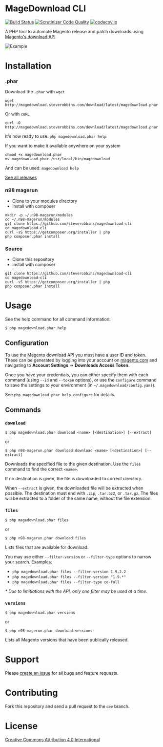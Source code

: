MageDownload CLI
===

[![Build Status](https://travis-ci.org/steverobbins/magedownload-cli.svg?branch=master)](https://travis-ci.org/steverobbins/magedownload-cli)
[![Scrutinizer Code Quality](https://scrutinizer-ci.com/g/steverobbins/magedownload-cli/badges/quality-score.png?b=master)](https://scrutinizer-ci.com/g/steverobbins/magedownload-cli/?branch=master)
[![codecov.io](https://codecov.io/github/steverobbins/magedownload-cli/coverage.svg?branch=master)](https://codecov.io/github/steverobbins/magedownload-cli?branch=master)

A PHP tool to automate Magento release and patch downloads using [Magento's download API](https://gist.github.com/piotrekkaminski/9bc45ec84028611d621e)

![Example](http://i.imgur.com/z1dcTvs.gif)

# Installation

### .phar

Download the `.phar` with `wget`

```
wget http://magedownload.steverobbins.com/download/latest/magedownload.phar
```

Or with `cURL`

```
curl -O http://magedownload.steverobbins.com/download/latest/magedownload.phar
```

It's now ready to use: `php magedownload.phar help`

If you want to make it available anywhere on your system

```
chmod +x magedownload.phar
mv magedownload.phar /usr/local/bin/magedownload
```

And can be used: `magedownload help`

[See all releases](http://magedownload.steverobbins.com/download/)

### n98 magerun

* Clone to your modules directory
* Install with composer

```
mkdir -p ~/.n98-magerun/modules
cd ~/.n98-magerun/modules
git clone https://github.com/steverobbins/magedownload-cli
cd magedownload-cli
curl -sS https://getcomposer.org/installer | php
php composer.phar install
```

### Source

* Clone this repository
* Install with composer

```
git clone https://github.com/steverobbins/magedownload-cli
cd magedownload-cli
curl -sS https://getcomposer.org/installer | php
php composer.phar install
```

# Usage

See the help command for all command information:

    $ php magedownload.phar help

## Configuration

To use the Magento download API you must have a user ID and token.  These can be generated by logging into your account on [magento.com](https://magento.com/) and navigating to **Account Settings** -> **Downloads Access Token**.

Once you have your credentials, you can either specify them with each command (using `--id` and `--token` options), or use the `configure` command to save the settings to your environment (in `~/.magedownload/config.yaml`).

See `php magedownload.phar help configure` for details.

## Commands

### `download`

    $ php magedownload.phar download <name> [<destination>] [--extract]

or

    $ php n98-magerun.phar download:download <name> [<destination>] [--extract]

Downloads the specified file to the given destination.  Use the `files` command to find the correct `<name>`.

If no destination is given, the file is downloaded to current directory.

When `--extract` is given, the downloaded file will be extracted when possible.  The destination must end with `.zip`, `.tar.bz2`, or `.tar.gz`.  The files will be extracted to a folder of the same name, without the file extension.

### `files`

    $ php magedownload.phar files

or

    $ php n98-magerun.phar download:files

Lists files that are available for download.

You may use either `--filter-version` or `--filter-type` options to narrow your search.  Examples:

* `php magedownload.phar files --filter-version 1.9.2.2`
* `php magedownload.phar files --filter-version "1.9.*"`
* `php magedownload.phar files --filter-type ce-full`

_* Due to limitiations with the API, only one filter may be used at a time._


### `versions`

    $ php magedownload.phar versions

or

    $ php n98-magerun.phar download:versions

Lists all Magento versions that have been publically released.

# Support

Please [create an issue](https://github.com/steverobbins/magedownload-cli/issues/new) for all bugs and feature requests.

# Contributing

Fork this repository and send a pull request to the `dev` branch.

# License

[Creative Commons Attribution 4.0 International](https://creativecommons.org/licenses/by/4.0/)
